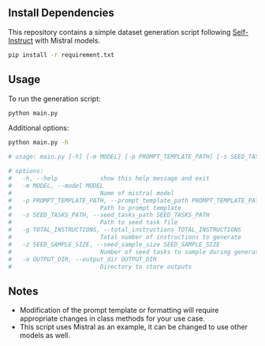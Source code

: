 ## Install Dependencies

This repository contains a simple dataset generation script following [Self-Instruct](https://arxiv.org/abs/2212.10560) with Mistral models.

```bash
pip install -r requirement.txt
```

## Usage

To run the generation script:

```bash
python main.py
```

Additional options:

```bash
python main.py -h

# usage: main.py [-h] [-m MODEL] [-p PROMPT_TEMPLATE_PATH] [-s SEED_TASKS_PATH] [-g TOTAL_INSTRUCTIONS] [-z SEED_SAMPLE_SIZE] [-o OUTPUT_DIR]

# options:
#   -h, --help            show this help message and exit
#   -m MODEL, --model MODEL
#                         Name of mistral model
#   -p PROMPT_TEMPLATE_PATH, --prompt_template_path PROMPT_TEMPLATE_PATH
#                         Path to prompt template
#   -s SEED_TASKS_PATH, --seed_tasks_path SEED_TASKS_PATH
#                         Path to seed task file
#   -g TOTAL_INSTRUCTIONS, --total_instructions TOTAL_INSTRUCTIONS
#                         Total number of instructions to generate
#   -z SEED_SAMPLE_SIZE, --seed_sample_size SEED_SAMPLE_SIZE
#                         Number of seed tasks to sample during generation
#   -o OUTPUT_DIR, --output_dir OUTPUT_DIR
#                         Directory to store outputs
```

## Notes

- Modification of the prompt template or formatting will require appropriate changes in class methods for your use case.
- This script uses Mistral as an example, it can be changed to use other models as well.
